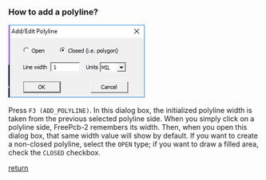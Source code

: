 ### How to add a polyline?

![](pictures/add_line2.png)

Press `F3 (ADD_POLYLINE)`. In this dialog box, the initialized polyline width is taken from the previous selected polyline side. When you simply click on a polyline side, FreePcb-2 remembers its width. Then, when you open this dialog box, that same width value will show by default. If you want to create a non-closed polyline, select the `OPEN` type; if you want to draw a filled area, check the `CLOSED` checkbox.

[return](How_to.md)
